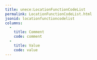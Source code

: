 ```yaml
---
title: unece:LocationFunctionCodeList
permalink: LocationFunctionCodeList.html
jsonid: locationfunctioncodelist
columns:
  - 
    title: Comment
    code: comment
  - 
    title: Value
    code: value
---
```

